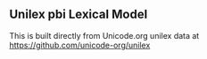 Unilex pbi Lexical Model
----------------------

This is built directly from Unicode.org unilex data at
https://github.com/unicode-org/unilex
